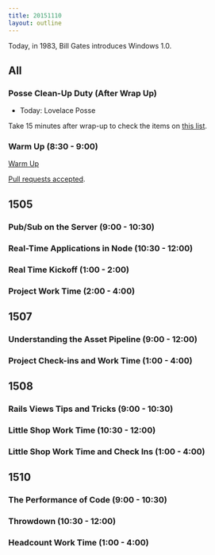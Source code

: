 ```yaml
---
title: 20151110
layout: outline
---
```


Today, in 1983, Bill Gates introduces Windows 1.0.

## All

### Posse Clean-Up Duty (After Wrap Up)

* Today: Lovelace Posse

Take 15 minutes after wrap-up to check the items on [this list](https://gist.github.com/rwarbelow/f5cfe4333402d043ef2e).

### Warm Up (8:30 - 9:00)

[Warm Up](https://thewarmup.herokuapp.com)

[Pull requests accepted](https://github.com/mikedao/the-warm-up).


## 1505

### Pub/Sub on the Server (9:00 - 10:30)

### Real-Time Applications in Node (10:30 - 12:00)

### Real Time Kickoff (1:00 - 2:00)

### Project Work Time (2:00 - 4:00)


## 1507

### Understanding the Asset Pipeline (9:00 - 12:00)

### Project Check-ins and Work Time (1:00 - 4:00)


## 1508

### Rails Views Tips and Tricks (9:00 - 10:30)

### Little Shop Work Time (10:30 - 12:00)

### Little Shop Work Time and Check Ins (1:00 - 4:00)


## 1510

### The Performance of Code (9:00 - 10:30)

### Throwdown (10:30 - 12:00)

### Headcount Work Time (1:00 - 4:00)


